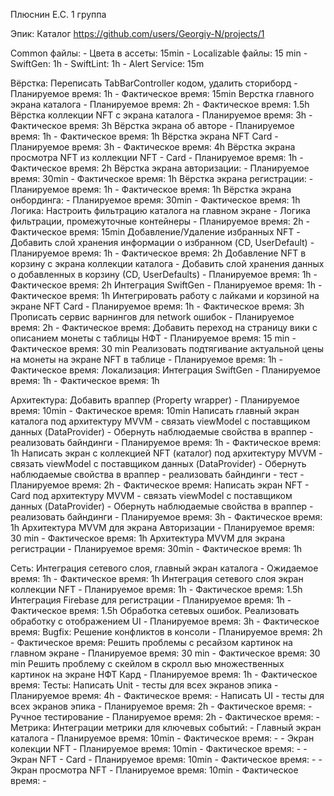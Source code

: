 Плюснин Е.С.
1 группа 

Эпик: Каталог
https://github.com/users/Georgiy-N/projects/1

Common файлы:
    - Цвета в ассеты: 15min
    - Localizable файлы: 15 min
    - SwiftGen: 1h
    - SwiftLint: 1h
    - Alert Service: 15m

Вёрстка:
    Переписать TabBarController кодом, удалить сториборд
        - Планируемое время: 1h
        - Фактическое время: 15min
    Верстка главного экрана каталога 
        - Планируемое время: 2h
        - Фактическое время: 1.5h
    Вёрстка коллекции NFT с экрана каталога 
        - Планируемое время: 3h
        - Фактическое время: 3h
    Вёрстка экрана об авторе
        - Планируемое время: 1h
        - Фактическое время: 1h
    Вёрстка экрана NFT Card
        - Планируемое время: 3h
        - Фактическое время: 4h
    Вёрстка экрана просмотра NFT из коллекции NFT - Card 
        - Планируемое время: 1h
        - Фактическое время: 2h
    Вёрстка экрана авторизации:
        - Планируемое время: 30min
        - Фактическое время: 1h
    Вёрстка экрана регистрации:
        - Планируемое время: 1h
        - Фактическое время: 1h
    Вёрстка экрана онбординга:
        - Планируемое время: 30min
        - Фактическое время: 1h
Логика:
    Настроить фильтрацию каталога на главном экране 
        - Логика фильтрации, промежуточные контейнеры 
            - Планируемое время: 2h
            - Фактическое время: 15min
    Добавление/Удаление избранных NFT
        - Добавить слой хранения информации о избранном (CD, UserDefault)
            - Планируемое время: 1h
            - Фактическое время: 2h
    Добавление NFT в корзину с экрана коллекции каталога
        - Добавить слой хранения данных о добавленных в корзину (СD, UserDefaults)
            - Планируемое время: 1h
            - Фактическое время: 2h
    Интеграция SwiftGen
            - Планируемое время: 1h
            - Фактическое время: 1h
    Интегрировать работу с лайками и корзиной на экране NFT Card
            - Планируемое время: 1h
            - Фактическое время: 3h
    Прописать сервис варнингов для network ошибок
            - Планируемое время: 2h
            - Фактическое время: 
    Добавить переход на cтраницу вики с описанием монеты с таблицы НФТ
            - Планируемое время: 15 min
            - Фактическое время: 30 min 
    Реализовать подтягивание актуальной цены на монеты на экране NFT в таблице
            - Планируемое время: 1h
            - Фактическое время:
    Локализация:
        Интеграция SwiftGen
            - Планируемое время: 1h
            - Фактическое время: 1h
 
Архитектура:
    Добавить враппер (Property wrapper)
        - Планируемое время: 10min
        - Фактическое время: 10min
    Написать главный экран каталога под архитектуру MVVM
        - связать viewModel с поставщиком данных (DataProvider)
        - Обернуть наблюдаемые свойства в враппер
        - реализовать байндинги
            - Планируемое время: 1h
            - Фактическое время: 1h
    Написать экран c коллекцией NFT (каталог) под архитектуру MVVM
        - связать viewModel с поставщиком данных (DataProvider)
        - Обернуть наблюдаемые свойства в враппер
        - реализовать байндинги
        - тест
            - Планируемое время: 2h
            - Фактическое время: 
    Написать экран NFT - Card под архитектуру MVVM 
        - связать viewModel с поставщиком данных (DataProvider)
        - Обернуть наблюдаемые свойства в враппер
        - реализовать байндинги
            - Планируемое время: 3h
            - Фактическое время: 1h
    Архитектура MVVM для экрана Авторизации
        - Планируемое время: 30 min
        - Фактическое время: 1h
    Архитектура MVVM для экрана регистрации
        - Планируемое время: 30min
        - Фактическое время: 1h

Сеть:
    Интеграция сетевого слоя, главный экран каталога
        - Ожидаемое время: 1h
        - Фактическое время: 1h
    Интеграция сетевого слоя экран коллекции NFT
        - Планируемое время: 1h
        - Фактическое время: 1.5h
    Интеграция Firebase для регистрации
        - Планируемое время: 1h
        - Фактическое время: 1.5h
    Обработка сетевых ошибок. Реализовать обработку с отображением UI
        - Планируемое время: 3h
        - Фактическое время:
Bugfix:
    Решение конфликтов в консоли
        - Планируемое время: 2h
        - Фактическое время:
    Решить проблемы с ресайзом картинок на главном экране
        - Планируемое время: 30 min
        - Фактическое время: 30 min
    Решить проблему с скейлом в скролл вью множественных картинок на экране НФТ Кард
        - Планируемое время: 1h
        - Фактическое время:
Тесты:
    Написать Unit - тесты для всех экранов эпика
        - Планируемое время: 4h
        - Фактическое время: -
    Написать UI - тесты для всех экранов эпика
        - Планируемое время: 2h
        - Фактическое время: -
    Ручное тестирование
        - Планируемое время: 2h
        - Фактическое время: -
Метрика:
    Интеграции метрики для ключевых событий:
        - Главный экран каталога 
            - Планируемое время: 10min
            - Фактическое время: -
        - Экран колекции NFT
            - Планируемое время: 10min
            - Фактическое время: -
        - Экран NFT - Card
            - Планируемое время: 10min
            - Фактическое время: -
        - Экран просмотра NFT
            - Планируемое время: 10min
            - Фактическое время: -
